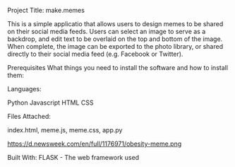 Project Title: make.memes

This is a simple applicatio that allows users to design memes to be shared on their social media feeds. Users can select an image to serve as a backdrop, and edit text to be overlaid on the top and bottom of the image. When complete, the image can be exported to the photo library, or shared directly to their social media feed (e.g. Facebook or Twitter).

Prerequisites
What things you need to install the software and how to install them:


Languages:

Python
Javascript
HTML
CSS


Files Attached:

index.html,
meme.js,
meme.css,
app.py

https://d.newsweek.com/en/full/1176971/obesity-meme.png




Built With:
FLASK - The web framework used


